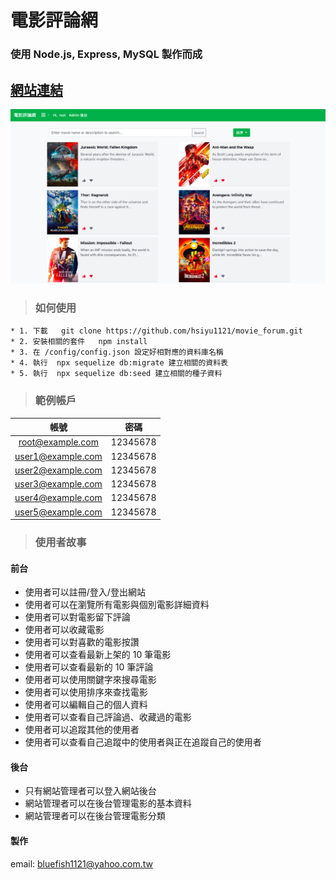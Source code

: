 # 電影評論網
### 使用 Node.js, Express, MySQL 製作而成
## [網站連結](https://agile-oasis-48648.herokuapp.com/movies) 
![畫面呈現](/movie_forum.png)

   > ### 如何使用 ###
    * 1. 下載   git clone https://github.com/hsiyu1121/movie_forum.git
    * 2. 安裝相關的套件   npm install
    * 3. 在 /config/config.json 設定好相對應的資料庫名稱
    * 4. 執行  npx sequelize db:migrate 建立相關的資料表
    * 5. 執行  npx sequelize db:seed 建立相關的種子資料
 
  > ### 範例帳戶
  > 
  |    帳號            |      密碼     |
  | :---------------: |   :---------: |
  | root@example.com  |   12345678    |
  | user1@example.com |   12345678    |
  | user2@example.com |   12345678    |
  | user3@example.com |   12345678    |
  | user4@example.com |   12345678    |
  | user5@example.com |   12345678    |


> ### 使用者故事  
#### 前台 
 
* 使用者可以註冊/登入/登出網站
* 使用者可以在瀏覽所有電影與個別電影詳細資料
* 使用者可以對電影留下評論
* 使用者可以收藏電影
* 使用者可以對喜歡的電影按讚
* 使用者可以查看最新上架的 10 筆電影
* 使用者可以查看最新的 10 筆評論
* 使用者可以使用關鍵字來搜尋電影
* 使用者可以使用排序來查找電影
* 使用者可以編輯自己的個人資料
* 使用者可以查看自己評論過、收藏過的電影
* 使用者可以追蹤其他的使用者
* 使用者可以查看自己追蹤中的使用者與正在追蹤自己的使用者

 #### 後台 

* 只有網站管理者可以登入網站後台
* 網站管理者可以在後台管理電影的基本資料
* 網站管理者可以在後台管理電影分類

#### 製作 
email: bluefish1121@yahoo.com.tw
 